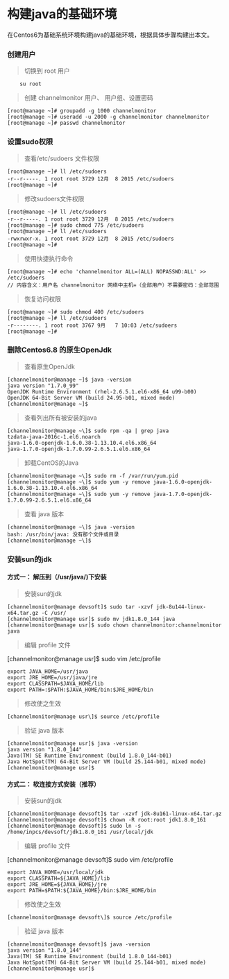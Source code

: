 # 构建java的基础环境

在Centos6为基础系统环境构建java的基础环境，根据具体步骤构建出本文。

### 创建用户

> 切换到 root 用户

 ```
     su root
 ```

> 创建 channelmonitor  用户、 用户组、设置密码

```
[root@manage ~]# groupadd -g 1000 channelmonitor
[root@manage ~]# useradd -u 2000 -g channelmonitor channelmonitor
[root@manage ~]# passwd channelmonitor
```

### 设置sudo权限

> 查看/etc/sudoers 文件权限

```
[root@manage ~]# ll /etc/sudoers
-r--r-----. 1 root root 3729 12月  8 2015 /etc/sudoers
[root@manage ~]#
```

> 修改sudoers文件权限

```
[root@manage ~]# ll /etc/sudoers
-r--r-----. 1 root root 3729 12月  8 2015 /etc/sudoers
[root@manage ~]# sudo chmod 775 /etc/sudoers
[root@manage ~]# ll /etc/sudoers
-rwxrwxr-x. 1 root root 3729 12月  8 2015 /etc/sudoers
[root@manage ~]#
```

> 使用快捷执行命令

```
[root@manage ~]# echo 'channelmonitor ALL=(ALL) NOPASSWD:ALL' >> /etc/sudoers
// 内容含义：用户名 channelmonitor 网络中主机=（全部用户）不需要密码：全部范围
```

> 恢复访问权限

```
[root@manage ~]# sudo chmod 400 /etc/sudoers
[root@manage ~]# ll /etc/sudoers
-r--------. 1 root root 3767 9月   7 10:03 /etc/sudoers
[root@manage ~]#
```

### 删除Centos6.8 的原生OpenJdk
> 查看原生OpenJdk

```
[channelmonitor@manage ~]$ java -version
java version "1.7.0_99"
OpenJDK Runtime Environment (rhel-2.6.5.1.el6-x86_64 u99-b00)
OpenJDK 64-Bit Server VM (build 24.95-b01, mixed mode)
[channelmonitor@manage ~]$
```

> 查看列出所有被安装的java

```
[channelmonitor@manage ~\]$ sudo rpm -qa | grep java  
tzdata-java-2016c-1.el6.noarch  
java-1.6.0-openjdk-1.6.0.38-1.13.10.4.el6.x86_64  
java-1.7.0-openjdk-1.7.0.99-2.6.5.1.el6.x86_64  
```

> 卸载CentOS的Java

```
[channelmonitor@manage ~\]$ sudo rm -f /var/run/yum.pid  
[channelmonitor@manage ~\]$ sudo yum -y remove java-1.6.0-openjdk-1.6.0.38-1.13.10.4.el6.x86_64  
[channelmonitor@manage ~\]$ sudo yum -y remove java-1.7.0-openjdk-1.7.0.99-2.6.5.1.el6.x86_64
```

> 查看 java 版本

```
[channelmonitor@manage ~\]$ java -version  
bash: /usr/bin/java: 没有那个文件或目录  
[channelmonitor@manage ~\]$
```

### 安装sun的jdk

#### 方式一： 解压到（/usr/java/)下安装
> 安装sun的jdk

```
[channelmonitor@manage devsoft]$ sudo tar -xzvf jdk-8u144-linux-x64.tar.gz -C /usr/
[channelmonitor@manage usr]$ sudo mv jdk1.8.0_144 java
[channelmonitor@manage usr]$ sudo chown channelmonitor:channelmonitor java
```

> 编辑 profile 文件

[channelmonitor@manage usr\]$ sudo vim /etc/profile

```
export JAVA_HOME=/usr/java  
export JRE_HOME=/usr/java/jre   
export CLASSPATH=$JAVA_HOME/lib   
export PATH=:$PATH:$JAVA_HOME/bin:$JRE_HOME/bin
```

> 修改使之生效

```
[channelmonitor@manage usr\]$ source /etc/profile
```

> 验证 java 版本

```
[channelmonitor@manage usr]$ java -version
java version "1.8.0_144"
Java(TM) SE Runtime Environment (build 1.8.0_144-b01)
Java HotSpot(TM) 64-Bit Server VM (build 25.144-b01, mixed mode)
[channelmonitor@manage usr]$
```

#### 方式二： 软连接方式安装（推荐）
> 安装sun的jdk

```
[channelmonitor@manage devsoft]$ tar -xzvf jdk-8u161-linux-x64.tar.gz 
[channelmonitor@manage devsoft]$ chown -R root:root jdk1.8.0_161
[channelmonitor@manage devsoft]$ sudo ln -s /home/inpcs/devsoft/jdk1.8.0_161 /usr/local/jdk
```

> 编辑 profile 文件

[channelmonitor@manage devsoft\]$ sudo vim /etc/profile

```
export JAVA_HOME=/usr/local/jdk 
export CLASSPATH=${JAVA_HOME}/lib    
export JRE_HOME=${JAVA_HOME}/jre    
export PATH=$PATH:${JAVA_HOME}/bin:$JRE_HOME/bin
```

> 修改使之生效

```
[channelmonitor@manage devsoft\]$ source /etc/profile
```

> 验证 java 版本

```
[channelmonitor@manage devsoft]$ java -version
java version "1.8.0_144"
Java(TM) SE Runtime Environment (build 1.8.0_144-b01)
Java HotSpot(TM) 64-Bit Server VM (build 25.144-b01, mixed mode)
[channelmonitor@manage usr]$
```



